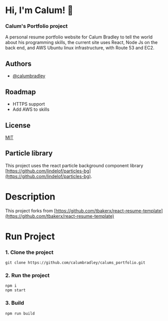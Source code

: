 
# Hi, I'm Calum! 👋

### Calum's Portfolio project

A personal resume portfolio website for Calum Bradley to tell the world about his programming skills, the current site uses React, Node Js on the back end, and AWS Ubuntu linux infrastructure, with Route 53 and EC2.

## Authors

- [@calumbradley](https://www.github.com/calumbradley)


## Roadmap

- HTTPS support
- Add AWS to skills


## License

[MIT](https://choosealicense.com/licenses/mit/)

## Particle library
This project uses the react particle background component library [https://github.com/lindelof/particles-bg](https://github.com/lindelof/particles-bg).

# Description
This project forks from [https://github.com/tbakerx/react-resume-template](https://github.com/tbakerx/react-resume-template)

# Run Project
### 1. Clone the project

```shell
git clone https://github.com/calumbradley/calums_portfolio.git
```

### 2. Run the project
```shell
npm i
npm start
```

### 3. Build
```shell
npm run build
```
